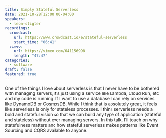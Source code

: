 ```yaml
---
title: Simply Stateful Serverless
date: 2021-10-28T12:00:00-04:00
speakers:
  - leon-stigter
recordings:
  crowdcast:
    url: https://www.crowdcast.io/e/stateful-serverless
    start_time: "06:41"
  vimeo:
    url: https://vimeo.com/641156998
    length: "47:47"
categories:
  - software
draft: false
featured: true
---
```


One of the things I love about serverless is that I never have to be bothered with managing servers, it’s just using a service like Lambda, Cloud Run, etc and my code is running. If I want to use a database I can rely on services like DynamoDB or CosmosDB. While I think that is absolutely great, it feels like serverless is only for stateless processes. I think serverless needs a bold and stateful vision so that we can build any type of application (stateful and stateless) without ever managing servers. In this talk, I’ll touch on why statefulness matters and how stateful serverless makes patterns like Event Sourcing and CQRS available to anyone.
